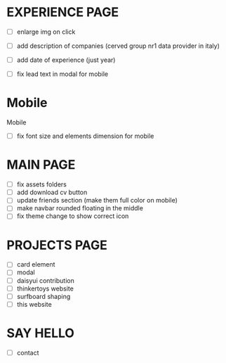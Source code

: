 # EXPERIENCE PAGE

- [ ] enlarge img on click
- [ ] add description of companies (cerved group nr1 data provider in italy)
- [ ] add date of experience (just year)
- [ ] fix lead text in modal for mobile


# Mobile

Mobile
- [ ] fix font size and elements dimension for mobile

# MAIN PAGE

- [ ] fix assets folders
- [ ] add download cv button
- [ ] update friends section (make them full color on mobile)
- [ ] make navbar rounded floating in the middle
- [ ] fix theme change to show correct icon

# PROJECTS PAGE

- [ ] card element
- [ ] modal
- [ ] daisyui contribution
- [ ] thinkertoys website
- [ ] surfboard shaping
- [ ] this website

# SAY HELLO

- [ ] contact

